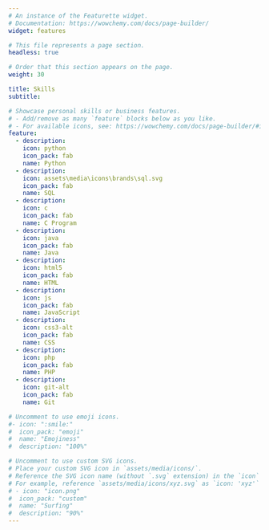 ```yaml
---
# An instance of the Featurette widget.
# Documentation: https://wowchemy.com/docs/page-builder/
widget: features

# This file represents a page section.
headless: true

# Order that this section appears on the page.
weight: 30

title: Skills
subtitle:

# Showcase personal skills or business features.
# - Add/remove as many `feature` blocks below as you like.
# - For available icons, see: https://wowchemy.com/docs/page-builder/#icons
feature:
  - description:
    icon: python
    icon_pack: fab
    name: Python
  - description:
    icon: assets\media\icons\brands\sql.svg
    icon_pack: fab
    name: SQL
  - description:
    icon: c
    icon_pack: fab
    name: C Program
  - description:
    icon: java
    icon_pack: fab
    name: Java
  - description:
    icon: html5
    icon_pack: fab
    name: HTML
  - description:
    icon: js
    icon_pack: fab
    name: JavaScript
  - description:
    icon: css3-alt
    icon_pack: fab
    name: CSS
  - description:
    icon: php
    icon_pack: fab
    name: PHP
  - description:
    icon: git-alt
    icon_pack: fab
    name: Git

# Uncomment to use emoji icons.
#- icon: ":smile:"
#  icon_pack: "emoji"
#  name: "Emojiness"
#  description: "100%"

# Uncomment to use custom SVG icons.
# Place your custom SVG icon in `assets/media/icons/`.
# Reference the SVG icon name (without `.svg` extension) in the `icon` field.
# For example, reference `assets/media/icons/xyz.svg` as `icon: 'xyz'`
# - icon: "icon.png"
#  icon_pack: "custom"
#  name: "Surfing"
#  description: "90%"
---
```

